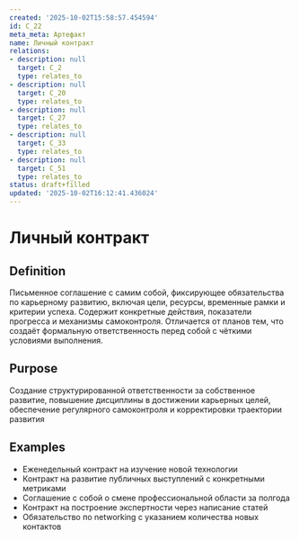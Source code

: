 ```yaml
---
created: '2025-10-02T15:58:57.454594'
id: C_22
meta_meta: Артефакт
name: Личный контракт
relations:
- description: null
  target: C_2
  type: relates_to
- description: null
  target: C_20
  type: relates_to
- description: null
  target: C_27
  type: relates_to
- description: null
  target: C_33
  type: relates_to
- description: null
  target: C_51
  type: relates_to
status: draft+filled
updated: '2025-10-02T16:12:41.436024'
---
```


# Личный контракт

## Definition
Письменное соглашение с самим собой, фиксирующее обязательства по карьерному развитию, включая цели, ресурсы, временные рамки и критерии успеха. Содержит конкретные действия, показатели прогресса и механизмы самоконтроля. Отличается от планов тем, что создаёт формальную ответственность перед собой с чёткими условиями выполнения.

## Purpose
Создание структурированной ответственности за собственное развитие, повышение дисциплины в достижении карьерных целей, обеспечение регулярного самоконтроля и корректировки траектории развития

## Examples

- Еженедельный контракт на изучение новой технологии
- Контракт на развитие публичных выступлений с конкретными метриками
- Соглашение с собой о смене профессиональной области за полгода
- Контракт на построение экспертности через написание статей
- Обязательство по networking с указанием количества новых контактов